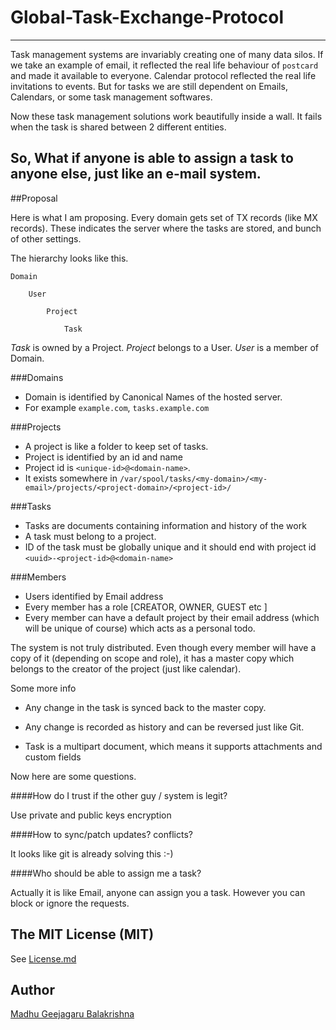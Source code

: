 # Global-Task-Exchange-Protocol
---

Task management systems are invariably creating one of many data silos. If we take an example of email, it reflected the real life behaviour of `postcard` and made it available to everyone. Calendar protocol reflected the real life invitations to events. But for tasks we are still dependent on Emails, Calendars, or some task management softwares.

Now these task management solutions work beautifully inside a wall. It fails when the task is shared between 2 different entities.

So, What if anyone is able to assign a task to anyone else, just like an e-mail system.
---

##Proposal

Here is what I am proposing. Every domain gets  set of TX records (like MX records). These indicates the server where the tasks are stored, and bunch of other settings.

The hierarchy looks like this.

	Domain

		User

			Project

				Task


*Task* is owned by a Project. *Project* belongs to a User. *User* is a member of Domain.

###Domains

- Domain is identified by Canonical Names of the hosted server.
- For example `example.com`, `tasks.example.com`

###Projects

- A project is like a folder to keep set of tasks.
- Project is identified by an id and name
- Project id is `<unique-id>@<domain-name>`.
- It exists somewhere in
	`/var/spool/tasks/<my-domain>/<my-email>/projects/<project-domain>/<project-id>/`

###Tasks

- Tasks are documents containing information and history of the work
- A task must belong to a project.
- ID of the task must be globally unique and it should end with project id `<uuid>-<project-id>@<domain-name>`

###Members

- Users identified by Email address
- Every member has a role [CREATOR, OWNER, GUEST etc ]
- Every member can have a default project by their email address (which will be unique of course) which acts as a personal todo.



The system is not truly distributed. Even though every member will have a copy of it (depending on scope and role), it has a master copy which belongs to the creator of the project (just like calendar).

Some more info

- Any change in the task is synced back to the master copy.

- Any change is recorded as history and can be reversed just like Git.

- Task is a multipart document, which means it supports attachments and custom fields

Now here are some questions.

####How do I trust if the other guy / system is legit?

Use private and public keys encryption

####How to sync/patch updates? conflicts?

It looks like git is already solving this :-)

####Who should be able to assign me a task?

Actually it is like Email, anyone can assign you a task. However you can block or ignore the requests.

## The MIT License (MIT)

See [License.md](https://github.com/madhugb/Global-Task-Exchange-Protocol/blob/master/License.md)

## Author

[Madhu Geejagaru Balakrishna](https://twitter.com/madospace "Follow @madospace on Twitter")
